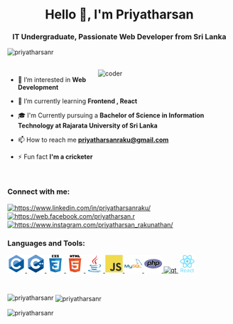 <h1 align="center">Hello 👋, I'm Priyatharsan</h1>
<h3 align="center">IT Undergraduate, Passionate Web Developer from Sri Lanka</h3>
<p align="left"> <img src="https://komarev.com/ghpvc/?username=priyatharsanr&color=0e75b6&style=flat" alt="priyatharsanr" /> </p>

<br />
<img align= "right" width="300px" alt="coder" src = "https://camo.githubusercontent.com/30f786dd26e83d30d92f7a413a17a011723a49b1f38e4e73170ccc10f7e4194e/68747470733a2f2f6d69726f2e6d656469756d2e636f6d2f6d61782f313336302f312a6e57515f55354e4b45664e6547435466685f322d4d772e676966">

- 👀 I’m interested in **Web Development**

- 🌱 I’m currently learning **Frontend , React**

- 🎓 I'm Currently pursuing a **Bachelor of Science in Information Technology at Rajarata University of Sri Lanka**

- 📫 How to reach me **priyatharsanraku@gmail.com**

- ⚡ Fun fact **I'm a cricketer**

<br />
<h3 align="left">Connect with me:</h3>
<p align="left">
<a href="https://linkedin.com/in/https://www.linkedin.com/in/priyatharsanraku/" target="blank"><img align="center" src="https://raw.githubusercontent.com/rahuldkjain/github-profile-readme-generator/master/src/images/icons/Social/linked-in-alt.svg" alt="https://www.linkedin.com/in/priyatharsanraku/" height="30" width="40" /></a>
<a href="https://fb.com/https://web.facebook.com/priyatharsan.r" target="blank"><img align="center" src="https://raw.githubusercontent.com/rahuldkjain/github-profile-readme-generator/master/src/images/icons/Social/facebook.svg" alt="https://web.facebook.com/priyatharsan.r" height="30" width="40" /></a>
<a href="https://instagram.com/https://www.instagram.com/priyatharsan_rakunathan/" target="blank"><img align="center" src="https://raw.githubusercontent.com/rahuldkjain/github-profile-readme-generator/master/src/images/icons/Social/instagram.svg" alt="https://www.instagram.com/priyatharsan_rakunathan/" height="30" width="40" /></a>
</p>

<h3 align="left">Languages and Tools:</h3>
<p align="left"> <a href="https://www.cprogramming.com/" target="_blank" rel="noreferrer"> <img src="https://raw.githubusercontent.com/devicons/devicon/master/icons/c/c-original.svg" alt="c" width="40" height="40"/> </a> <a href="https://www.w3schools.com/cpp/" target="_blank" rel="noreferrer"> <img src="https://raw.githubusercontent.com/devicons/devicon/master/icons/cplusplus/cplusplus-original.svg" alt="cplusplus" width="40" height="40"/> </a> <a href="https://www.w3schools.com/css/" target="_blank" rel="noreferrer"> <img src="https://raw.githubusercontent.com/devicons/devicon/master/icons/css3/css3-original-wordmark.svg" alt="css3" width="40" height="40"/> </a> <a href="https://www.w3.org/html/" target="_blank" rel="noreferrer"> <img src="https://raw.githubusercontent.com/devicons/devicon/master/icons/html5/html5-original-wordmark.svg" alt="html5" width="40" height="40"/> </a> <a href="https://www.java.com" target="_blank" rel="noreferrer"> <img src="https://raw.githubusercontent.com/devicons/devicon/master/icons/java/java-original.svg" alt="java" width="40" height="40"/> </a> <a href="https://developer.mozilla.org/en-US/docs/Web/JavaScript" target="_blank" rel="noreferrer"> <img src="https://raw.githubusercontent.com/devicons/devicon/master/icons/javascript/javascript-original.svg" alt="javascript" width="40" height="40"/> </a> <a href="https://www.mysql.com/" target="_blank" rel="noreferrer"> <img src="https://raw.githubusercontent.com/devicons/devicon/master/icons/mysql/mysql-original-wordmark.svg" alt="mysql" width="40" height="40"/> </a> <a href="https://www.php.net" target="_blank" rel="noreferrer"> <img src="https://raw.githubusercontent.com/devicons/devicon/master/icons/php/php-original.svg" alt="php" width="40" height="40"/> </a> <a href="https://www.qt.io/" target="_blank" rel="noreferrer"> <img src="https://upload.wikimedia.org/wikipedia/commons/0/0b/Qt_logo_2016.svg" alt="qt" width="40" height="40"/> </a> <a href="https://reactjs.org/" target="_blank" rel="noreferrer"> <img src="https://raw.githubusercontent.com/devicons/devicon/master/icons/react/react-original-wordmark.svg" alt="react" width="40" height="40"/> </a> </p>

&nbsp;
<p><img align="left" src="https://github-readme-stats.vercel.app/api/top-langs?username=priyatharsanr&show_icons=true&locale=en&layout=compact" alt="priyatharsanr" /></p>

<p>&nbsp;<img align="center" src="https://github-readme-stats.vercel.app/api?username=priyatharsanr&show_icons=true&locale=en" alt="priyatharsanr" /></p>

<p><img align="center" src="https://github-readme-streak-stats.herokuapp.com/?user=priyatharsanr&" alt="priyatharsanr" /></p>

